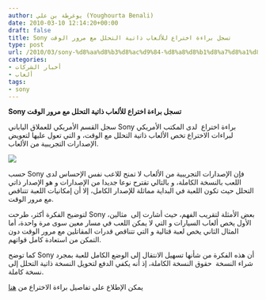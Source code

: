 ```yaml
---
author: يوغرطة بن علي (Youghourta Benali)
date: 2010-03-10 12:14:20+00:00
draft: false
title: Sony تسجل براءة اختراع للألعاب ذاتية التحلل مع مرور الوقت
type: post
url: /2010/03/sony-%d8%aa%d8%b3%d8%ac%d9%84-%d8%a8%d8%b1%d8%a7%d8%a1%d8%a9-%d8%a7%d8%ae%d8%aa%d8%b1%d8%a7%d8%b9-%d9%84%d9%84%d8%a3%d9%84%d8%b9%d8%a7%d8%a8-%d8%b0%d8%a7%d8%aa%d9%8a%d8%a9-%d8%a7%d9%84%d8%aa%d8%ad/
categories:
- أخبار الشركات
- ألعاب
tags:
- sony
---
```


**Sony تسجل براءة اختراع للألعاب ذاتية التحلل مع مرور الوقت**


سجل القسم الأمريكي للعملاق الياباني Sony براءة اختراع  لدى المكتب الأمريكي لبراءات الاختراع تخص الألعاب ذاتية التحلل مع الوقت، و التي تعول عليها لتعويض الإصدارات التجريبية من الألعاب.

![](https://www.it-scoop.com/wp-content/uploads/2010/03/sony-logo.jpg)


حسب Sony فإن الإصدارات التجريبية من الألعاب لا تمنح للاعب نفس الإحساس لدى اللعب بالنسخة الكاملة، و بالتالي تقترح نوعا جديدا من الإصدارات و هو الإصدار ذاتي التحلل حيث تكون اللعبة في البداية مماثلة للإصدار الكامل، إلا أن إمكانيات اللعبة تتناقص مع مرور الوقت.

لتوضيح الفكرة أكثر، طرحت Sony بعض الأمثلة لتقريب الفهم، حيث أشارت إلى  مثالين، الأول يخص ألعاب السيارات و التي لا يمكن اللعب في مسار معين سوى مرة واحدة، أما المثال الثاني يخص لعبة قتالية و التي تتناقص قدرات المقاتلين مع مرور الوقت دون التمكن من استعادة كامل قواتهم.

كما توضح Sony أن هذه الفكرة من شأنها تسهيل الانتقال إلى الوضع الكامل للعبة بمجرد شراء النسخة  حقوق النسخة الكاملة، إذ أنه يكفي الدفع لتحويل النسخة ذاتية التحلل إلى نسخة كاملة.

يمكن الإطلاع على تفاصيل براءة الاختراع من [هنا](http://appft1.uspto.gov/netacgi/nph-Parser?Sect1=PTO1&Sect2=HITOFF&d=PG01&p=1&u=/netahtml/PTO/srchnum.html&r=1&f=G&l=50&s1=%2220100056269%22.PGNR.&OS=DN/20100056269&RS=DN/20100056269)
